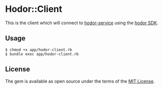 # Hodor::Client

This is the client which will connect to [hodor-service](https://github.com/shiladitya-bits/hodor-service) using the [hodor SDK](https://github.com/shiladitya-bits/hodor).

## Usage

    $ chmod +x app/hodor-client.rb
    $ bundle exec app/hodor-client.rb
    
## License

The gem is available as open source under the terms of the [MIT License](http://opensource.org/licenses/MIT).


